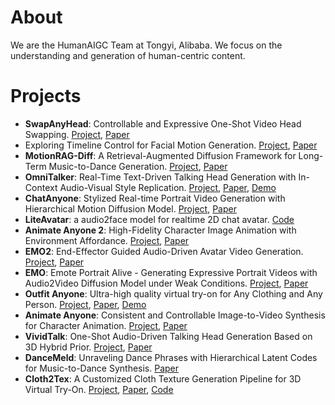# About
We are the HumanAIGC Team at Tongyi, Alibaba. We focus on the understanding and generation of human-centric content.

# Projects 
- **SwapAnyHead**: Controllable and Expressive One-Shot Video Head Swapping. [Project](https://humanaigc.github.io/SwapAnyHead/), [Paper](https://arxiv.org/abs/2506.16852)
- Exploring Timeline Control for Facial Motion Generation. [Project](https://humanaigc.github.io/facial-motion-timeline-control/), [Paper](https://arxiv.org/abs/2505.20861)
- **MotionRAG-Diff**: A Retrieval-Augmented Diffusion Framework for Long-Term Music-to-Dance Generation. [Project](https://humanaigc.github.io/MotionRAG-Diff/), [Paper](https://arxiv.org/abs/2506.02661)
- **OmniTalker**: Real-Time Text-Driven Talking Head Generation with In-Context Audio-Visual Style Replication. [Project](https://humanaigc.github.io/omnitalker/), [Paper](https://arxiv.org/abs/2504.02433v1), [Demo](https://huggingface.co/spaces/Mrwrichard/OmniTalker)
- **ChatAnyone**: Stylized Real-time Portrait Video Generation with Hierarchical Motion Diffusion Model. [Project](https://humanaigc.github.io/chat-anyone/), [Paper](https://arxiv.org/abs/2503.21144)
- **LiteAvatar**: a audio2face model for realtime 2D chat avatar. [Code](https://github.com/HumanAIGC/lite-avatar)
- **Animate Anyone 2**: High-Fidelity Character Image Animation with Environment Affordance. [Project](https://humanaigc.github.io/animate-anyone-2/), [Paper](https://arxiv.org/pdf/2502.06145)
- **EMO2**: End-Effector Guided Audio-Driven Avatar Video Generation. [Project](https://humanaigc.github.io/emote-portrait-alive-2/), [Paper](https://arxiv.org/abs/2501.10687)
- **EMO**: Emote Portrait Alive - Generating Expressive Portrait Videos with Audio2Video Diffusion Model under Weak Conditions. [Project](https://humanaigc.github.io/emote-portrait-alive/), [Paper](https://arxiv.org/abs/2402.17485)
- **Outfit Anyone**: Ultra-high quality virtual try-on for Any Clothing and Any Person. [Project](https://humanaigc.github.io/outfit-anyone/), [Paper](https://arxiv.org/pdf/2407.16224), [Demo](https://humanaigc.github.io/outfit-anyone/)
- **Animate Anyone**: Consistent and Controllable Image-to-Video Synthesis for Character Animation. [Project](https://humanaigc.github.io/animate-anyone/), [Paper](https://arxiv.org/pdf/2311.17117)
- **VividTalk**: One-Shot Audio-Driven Talking Head Generation Based on 3D Hybrid Prior. [Project](https://humanaigc.github.io/vivid-talk/), [Paper](https://arxiv.org/pdf/2312.01841)
- **DanceMeld**: Unraveling Dance Phrases with Hierarchical Latent Codes for Music-to-Dance Synthesis. [Paper](https://arxiv.org/abs/2401.10242)
- **Cloth2Tex**: A Customized Cloth Texture Generation Pipeline for 3D Virtual Try-On. [Project](https://tomguluson92.github.io/projects/cloth2tex/), [Paper](https://arxiv.org/abs/2308.04288), [Code](https://github.com/HumanAIGC/Cloth2Tex)
